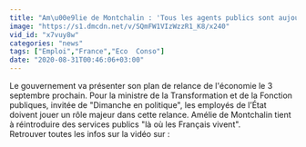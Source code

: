 ```yaml
---
title: "Am\u00e9lie de Montchalin : 'Tous les agents publics sont aujourd\u2019hui des agents de la relance'"
image: "https://s1.dmcdn.net/v/SQmFW1VIzWzzR1_K8/x240"
vid_id: "x7vuy8w"
categories: "news"
tags: ["Emploi","France","Eco  Conso"]
date: "2020-08-31T00:46:06+03:00"
---
```

Le gouvernement va présenter son plan de relance de l'économie le 3 septembre prochain. Pour la ministre de la Transformation et de la Fonction publiques, invitée de &quot;Dimanche en politique&quot;, les employés de l’État doivent jouer un rôle majeur dans cette relance. Amélie de Montchalin tient à réintroduire des services publics &quot;là où les Français vivent&quot;.  <br>Retrouver toutes les infos sur la vidéo sur : 
